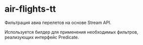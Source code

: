 # air-flights-tt
Фильтрация авиа перелетов на основе Stream API.

Используется билдер для применения необходимых фильтров, реализующих интерфейс Predicate.
